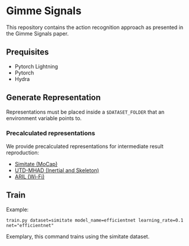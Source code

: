 # Gimme Signals

This repository contains the action recognition approach as presented in the Gimme Signals paper.

## Prequisites

* Pytorch Lightning
* Pytorch
* Hydra

## Generate Representation

Representations must be placed inside a `$DATASET_FOLDER` that an environment variable points to.

### Precalculated representations

We provide precalculated representations for intermediate result reproduction:

* [Simitate (MoCap)](https://agas.uni-koblenz.de/gimme_signals/precal_representation_simitate.zip)
* [UTD-MHAD (Inertial and Skeleton)](https://agas.uni-koblenz.de/gimme_signals/precal_representation_utdmhad.zip)
* [ARIL (Wi-Fi)](https://agas.uni-koblenz.de/gimme_signals/precal_representation_aril.zip)

## Train

Example:

`train.py dataset=simitate model_name=efficientnet learning_rate=0.1 net="efficientnet"`

Exemplary, this command trains using the simitate dataset.

